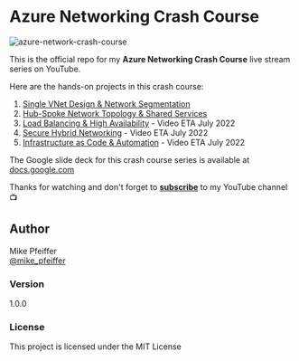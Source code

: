 # Azure Networking Crash Course

![azure-network-crash-course](https://user-images.githubusercontent.com/5126491/167423046-e4dc561b-027c-43c2-869c-44d7bca97918.jpg)

This is the official repo for my **Azure Networking Crash Course** live stream series on YouTube.

Here are the hands-on projects in this crash course:

1. [Single VNet Design & Network Segmentation](https://github.com/mikepfeiffer/azure-network-101/tree/main/projects/Project%201)
2. [Hub-Spoke Network Topology & Shared Services](https://github.com/mikepfeiffer/azure-network-101/tree/main/projects/Project%202)
3. [Load Balancing & High Availability](https://github.com/mikepfeiffer/azure-network-101/tree/main/projects/Project%203) - Video ETA July 2022
4. [Secure Hybrid Networking](https://github.com/mikepfeiffer/azure-network-101/tree/main/projects/Project%204) - Video ETA July 2022
5. [Infrastructure as Code & Automation](https://github.com/mikepfeiffer/azure-network-101/tree/main/projects/Project%205) - Video ETA July 2022

The Google slide deck for this crash course series is available at 
[docs.google.com](https://docs.google.com/presentation/d/1X8aJb24e89HeLSWU0gvbELgIHIkfqQFdUXFbfG0RHVg/edit?usp=sharing)

Thanks for watching and don't forget to **[subscribe](https://www.youtube.com/channel/UCuoEOqepPoBrnpL5C3P6Ehg?sub_confirmation=1)** to my YouTube channel 📺

## Author

Mike Pfeiffer<br>
[@mike_pfeiffer](https://twitter.com/mike_pfeiffer)

### Version

1.0.0

### License

This project is licensed under the MIT License

